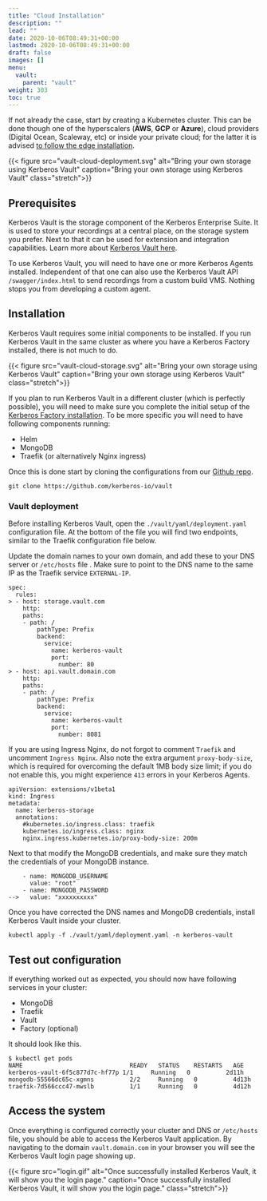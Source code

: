 ```yaml
---
title: "Cloud Installation"
description: ""
lead: ""
date: 2020-10-06T08:49:31+00:00
lastmod: 2020-10-06T08:49:31+00:00
draft: false
images: []
menu:
  vault:
    parent: "vault"
weight: 303
toc: true
---
```


If not already the case, start by creating a Kubernetes cluster. This can be done though one of the hyperscalers (**AWS**, **GCP** or **Azure**), cloud providers (Digital Ocean, Scaleway, etc) or inside your private cloud; for the latter it is advised [to follow the edge installation](/vault/installation-edge).

{{< figure src="vault-cloud-deployment.svg" alt="Bring your own storage using Kerberos Vault" caption="Bring your own storage using Kerberos Vault" class="stretch">}}

## Prerequisites

Kerberos Vault is the storage component of the Kerberos Enterprise Suite. It is used to store your recordings at a central place, on the storage system you prefer. Next to that it can be used for extension and integration capabilities. Learn more about [Kerberos Vault here](/vault).

To use Kerberos Vault, you will need to have one or more Kerberos Agents installed. Independent of that one can also use the Kerberos Vault API `/swagger/index.html` to send recordings from a custom build VMS. Nothing stops you from developing a custom agent.

## Installation

Kerberos Vault requires some initial components to be installed. If you run Kerberos Vault in the same cluster as where you have a Kerberos Factory installed, there is not much to do.

{{< figure src="vault-cloud-storage.svg" alt="Bring your own storage using Kerberos Vault" caption="Bring your own storage using Kerberos Vault" class="stretch">}}

If you plan to run Kerberos Vault in a different cluster (which is perfectly possible), you will need to make sure you complete the initial setup of the [Kerberos Factory installation](/enterprise/installation). To be more specific you will need to have following components running:

- Helm
- MongoDB
- Traefik (or alternatively Nginx ingress)

Once this is done start by cloning the configurations from our [Github repo](https://github.com/kerberos-io/vault).

    git clone https://github.com/kerberos-io/vault

### Vault deployment

Before installing Kerberos Vault, open the `./vault/yaml/deployment.yaml` configuration file. At the bottom of the file you will find two endpoints, similar to the Traefik configuration file below. 

Update the domain names to your own domain, and add these to your DNS server or `/etc/hosts` file . Make sure to point to the DNS name to the same IP as the Traefik service `EXTERNAL-IP`.

    spec:
      rules:
    > - host: storage.vault.com
        http:
        paths:
        - path: /
            pathType: Prefix
            backend:
              service:
                name: kerberos-vault
                port:
                  number: 80
    > - host: api.vault.domain.com
        http:
        paths:
        - path: /
            pathType: Prefix
            backend:
              service:
                name: kerberos-vault
                port:
                  number: 8081

If you are using Ingress Nginx, do not forgot to comment `Traefik` and uncomment `Ingress Nginx`. Also note the extra argument `proxy-body-size`, which is required for overcoming the default 1MB body size limit; if you do not enable this, you might experience `413` errors in your Kerberos Agents.

    apiVersion: extensions/v1beta1
    kind: Ingress
    metadata:
      name: kerberos-storage
      annotations:
        #kubernetes.io/ingress.class: traefik
        kubernetes.io/ingress.class: nginx
        nginx.ingress.kubernetes.io/proxy-body-size: 200m

Next to that modify the MongoDB credentials, and make sure they match the credentials of your MongoDB instance.

        - name: MONGODB_USERNAME
          value: "root"
        - name: MONGODB_PASSWORD
    -->   value: "xxxxxxxxxx"

Once you have corrected the DNS names and MongoDB credentials, install Kerberos Vault inside your cluster.

    kubectl apply -f ./vault/yaml/deployment.yaml -n kerberos-vault

## Test out configuration

If everything worked out as expected, you should now have following services in your cluster:

- MongoDB
- Traefik
- Vault
- Factory (optional)

It should look like this.

    $ kubectl get pods
    NAME                              READY   STATUS    RESTARTS   AGE
    kerberos-vault-6f5c877d7c-hf77p 1/1     Running   0          2d11h
    mongodb-55566dc65c-xgmns          2/2     Running   0          4d13h
    traefik-7d566ccc47-mwslb          1/1     Running   0          4d12h

## Access the system

Once everything is configured correctly your cluster and DNS or `/etc/hosts` file, you should be able to access the Kerberos Vault application. By navigating to the domain `vault.domain.com` in your browser you will see the Kerberos Vault login page showing up.

{{< figure src="login.gif" alt="Once successfully installed Kerberos Vault, it will show you the login page." caption="Once successfully installed Kerberos Vault, it will show you the login page." class="stretch">}}

